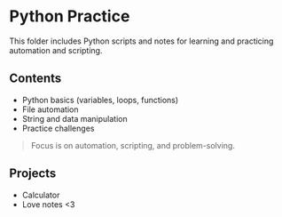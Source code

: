 # Python Practice

This folder includes Python scripts and notes for learning and practicing automation and scripting.

## Contents
- Python basics (variables, loops, functions)
- File automation
- String and data manipulation
- Practice challenges

> Focus is on automation, scripting, and problem-solving.

## Projects
- Calculator
- Love notes <3

